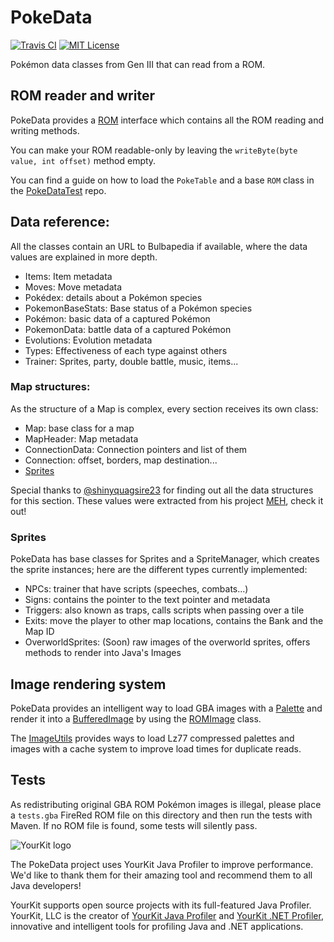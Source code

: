 # PokeData
[![Travis CI](https://travis-ci.org/hugmanrique/PokeData.svg?branch=master)](https://travis-ci.org/hugmanrique/PokeData/) [![MIT License](https://img.shields.io/badge/license-MIT-blue.svg)](LICENSE)

Pokémon data classes from Gen III that can read from a ROM.

## ROM reader and writer
PokeData provides a [ROM](src/main/java/me/hugmanrique/pokedata/utils/ROM.java) interface which contains all the ROM reading and writing methods.

You can make your ROM readable-only by leaving the `writeByte(byte value, int offset)` method empty.

You can find a guide on how to load the `PokeTable` and a base `ROM` class in the [PokeDataTest](https://github.com/hugmanrique/PokeDataTest) repo.

## Data reference:
All the classes contain an URL to Bulbapedia if available, where the data values are explained in more depth.

- Items: Item metadata
- Moves: Move metadata
- Pokédex: details about a Pokémon species
- PokemonBaseStats: Base status of a Pokémon species
- Pokémon: basic data of a captured Pokémon
- PokemonData: battle data of a captured Pokémon
- Evolutions: Evolution metadata
- Types: Effectiveness of each type against others
- Trainer: Sprites, party, double battle, music, items...

### Map structures:
As the structure of a Map is complex, every section receives its own class:

- Map: base class for a map
- MapHeader: Map metadata
- ConnectionData: Connection pointers and list of them
- Connection: offset, borders, map destination...
- [Sprites](#sprites)

Special thanks to [@shinyquagsire23](https://github.com/shinyquagsire23/) for finding out all the data structures for this section.
These values were extracted from his project [MEH](https://github.com/shinyquagsire23/MEH), check it out!

### Sprites
PokeData has base classes for Sprites and a SpriteManager, which creates the sprite instances; here are the different types currently implemented:

- NPCs: trainer that have scripts (speeches, combats...)
- Signs: contains the pointer to the text pointer and metadata
- Triggers: also known as traps, calls scripts when passing over a tile
- Exits: move the player to other map locations, contains the Bank and the Map ID
- OverworldSprites: (Soon) raw images of the overworld sprites, offers methods to render into Java's Images

## Image rendering system
PokeData provides an intelligent way to load GBA images with a [Palette](src/main/java/me/hugmanrique/pokedata/graphics/Palette.java) and render it into a [BufferedImage](https://docs.oracle.com/javase/8/docs/api/java/awt/image/BufferedImage.html) by using the [ROMImage](src/main/java/me/hugmanrique/pokedata/graphics/ROMImage.java) class.

The [ImageUtils](src/main/java/me/hugmanrique/pokedata/utils/ImageUtils.java) provides ways to load Lz77 compressed palettes and images with a cache system to improve load times for duplicate reads.

## Tests
As redistributing original GBA ROM Pokémon images is illegal, please place a `tests.gba` FireRed ROM file on this directory and then run the tests with Maven. If no ROM file is found, some tests will silently pass.



![YourKit logo](https://www.yourkit.com/images/yklogo.png)

The PokeData project uses YourKit Java Profiler to improve performance. We'd like to thank them for their amazing tool and recommend them to all Java developers!

YourKit supports open source projects with its full-featured Java Profiler.
YourKit, LLC is the creator of [YourKit Java Profiler](https://www.yourkit.com/java/profiler/)
and [YourKit .NET Profiler](https://www.yourkit.com/.net/profiler/),
innovative and intelligent tools for profiling Java and .NET applications.